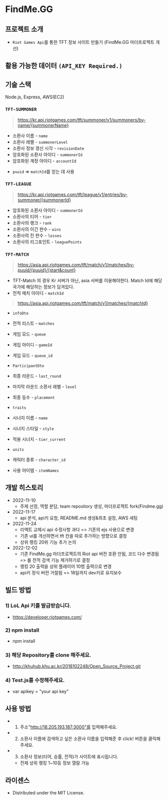 
# FindMe.GG

## 프로젝트 소개

- `Riot Games Api`를 통한 TFT 정보 사이트 만들기 (FindMe.GG 마더프로젝트 개선)

## 활용 가능한 데이터 `(API_KEY Required.)`

## 기술 스택
  Node.js, Express, AWS(EC2)

### `TFT-SUMMONER`

> https://kr.api.riotgames.com/tft/summoner/v1/summoners/by-name/{summonerName}

- 소환사 이름 - `name`
- 소환사 레벨 - `summonerLevel`
- 소환사 정보 갱신 시각 - `revisionDate`
- 암호화된 소환사 아이디 - `summonerId`
- 암호화된 계정 아이디 - `accountId`
* `puuid` => `matchId`를 얻는 데 사용

### `TFT-LEAGUE`

> https://kr.api.riotgames.com/tft/league/v1/entries/by-summoner/{summonerId}

- 암호화된 소환사 아이디 - `summonerId`
- 소환사의 티어 - `tier`
- 소환사의 랭크 - `rank`
- 소환사의 이긴 판수 - `wins`
- 소환사의 진 판수 - `losses`
- 소환사의 리그포인트 - `leaguePoints`

### `TFT-MATCH`
> https://asia.api.riotgames.com/tft/match/v1/matches/by-puuid/{puuid}/{start&count}

- TFT-Match 의 경우 Kr 서버가 아닌, asia 서버를 이용해야한다. Match Id에 해당 국가에 해당하는 정보가 담겨있다.
- 전적 매치 아이디 - `matchId`

> https://asia.api.riotgames.com/tft/match/v1/matches/{matchId}

- `infoDto`
- 전적 리스트 - `matches`
- 게임 모드 - `queue`
- 게임 아이디 - `gameId`
- 게임 모드 - `queue_id`

- `ParticipantDto`
- 최종 라운드 - `last_round`
- 마지막 라운드 소환사 레벨 - `level`
- 최종 등수 - `placement`

- `traits`
- 시너지 이름 - `name`
- 시너지 스타일 - `style`
- 적용 시너지 - `tier_current`

- `units`
- 캐릭터 종류 - `character_id`
- 사용 아이템 - `itemNames`


## 개발 히스토리 
- 2022-11-10
  - 주제 선정, 역할 분담, team repository 생성, 마더프로젝트 fork(Findme.gg)
- 2022-11-17
  - api 분석, api키 요청, README.md 생성&최초 설정, AWS 세팅
- 2022-11-24
  - 리액트 교체시 api 수정사항 과다 => 기존의 ejs 사용으로 변경
  - 기존 ui를 개선하면서 tft 칸을 따로 추가하는 방향으로 결정
  - 상위 랭킹 20위 기능 추가 논의
- 2022-12-02
  - 기존 FindMe.gg 마더프로젝트의 Riot api 버전 호환 안됨, 코드 다수 변경됨
  => 롤 전적 검색 기능 제거하기로 결정
  - 랭킹 20 출력을 상위 플레이어 10명 출력으로 변경
  - api키 정식 버전 거절됨 =>  18일까지 dev키로 유지보수




## 빌드 방법

### 1) LoL Api 키를 발급받습니다. 

  - https://developer.riotgames.com/

### 2) npm install

  - npm install

### 3) 해당 Repository를 clone 해주세요.

  - http://khuhub.khu.ac.kr/2018102248/Open_Source_Project.git

### 4) Test.js를 수정해주세요.

  - var apikey = "your api key"

## 사용 방법

  - 1) 주소"http://18.205.193.187:3000"를 입력해주세요.

  - 2) 소환사 이름에 검색하고 싶은 소환사 이름을 입력해준 후 click! 버튼을 클릭해주세요.

  - 3) 소환사 정보(티어, 승률, 전적)가 사이트에 표시됩니다.

    + 전체 상위 랭킹 1~10등 정보 열람 가능

## 라이센스
- Distributed under the MIT License.